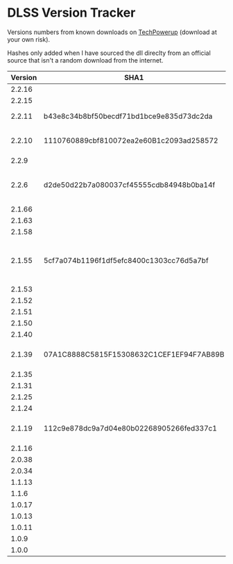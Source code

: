# DLSS Version Tracker

Versions numbers from known downloads on [TechPowerup](https://www.techpowerup.com/download/nvidia-dlss-dll/) (download at your own risk).

Hashes only added when I have sourced the dll direclty from an official source that isn't a random download from the internet.

| Version | SHA1                                     | Source |
|---------|------------------------------------------|--------|
| 2.2.16  |                                          |        |
| 2.2.15  |                                          |        |
| 2.2.11  | b43e8c34b8bf50becdf71bd1bce9e835d73dc2da | [DLSS SDK](https://developer.nvidia.com/dlss-getting-started#sdk-version), v2.2.1 |
| 2.2.10  | 1110760889cbf810072ea2e60B1c2093ad258572 | [Rust](https://store.steampowered.com/app/252490/Rust/), Friday July 2 2021|
| 2.2.9   |                                          |        |
| 2.2.6   | d2de50d22b7a080037cf45555cdb84948b0ba14f | [LEGO Builder's Journey](https://store.steampowered.com/app/1544360/LEGO_Builders_Journey/), v2.0 (327)|
| 2.1.66  |                                          |        |
| 2.1.63  |                                          |        |
| 2.1.58  |                                          |        |
| 2.1.55  | 5cf7a074b1196f1df5efc8400c1303cc76d5a7bf | [Metro Exodus Enhanced Edition](https://store.steampowered.com/app/412020/Metro_Exodus/), v2.0.0.1 |
| 2.1.53  |                                          |        |
| 2.1.52  |                                          |        |
| 2.1.51  |                                          |        |
| 2.1.50  |                                          |        |
| 2.1.40  |                                          |        |
| 2.1.39  | 07A1C8888C5815F15308632C1CEF1EF94F7AB89B | [Cyberpunk 2077](https://store.steampowered.com/app/1091500/Cyberpunk_2077/), v1.23 |
| 2.1.35  |                                          |        |
| 2.1.31  |                                          |        |
| 2.1.25  |                                          |        |
| 2.1.24  |                                          |        |
| 2.1.19  | 112c9e878dc9a7d04e80b02268905266fed337c1 | [Death Stranding](https://store.steampowered.com/app/1190460/DEATH_STRANDING/), v1.06 |
| 2.1.16  |                                          |        |
| 2.0.38  |                                          |        |
| 2.0.34  |                                          |        |
| 1.1.13  |                                          |        |
| 1.1.6   |                                          |        |
| 1.0.17  |                                          |        |
| 1.0.13  |                                          |        |
| 1.0.11  |                                          |        |
| 1.0.9   |                                          |        |
| 1.0.0   |                                          |        |
